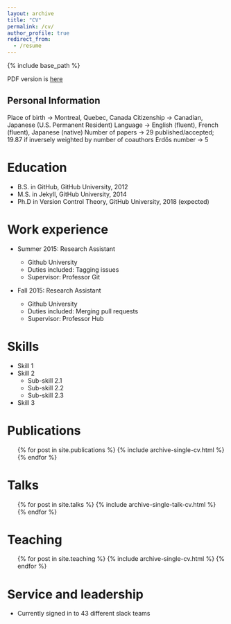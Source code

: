 ```yaml
---
layout: archive
title: "CV"
permalink: /cv/
author_profile: true
redirect_from:
  - /resume
---
```


{% include base_path %}

PDF version is [here](https://drive.google.com/file/d/0B1swfC7fTvvpbFB6eWF2ay1ZbVE/view)

Personal Information
-----
Place of birth -> Montreal, Quebec, Canada
Citizenship -> Canadian, Japanese (U.S. Permanent Resident)
Language -> English (fluent), French (fluent), Japanese (native)
Number of papers -> 29 published/accepted; 19.87 if inversely weighted by number of coauthors
Erdős number -> 5

Education
======
* B.S. in GitHub, GitHub University, 2012
* M.S. in Jekyll, GitHub University, 2014
* Ph.D in Version Control Theory, GitHub University, 2018 (expected)

Work experience
======
* Summer 2015: Research Assistant
  * Github University
  * Duties included: Tagging issues
  * Supervisor: Professor Git

* Fall 2015: Research Assistant
  * Github University
  * Duties included: Merging pull requests
  * Supervisor: Professor Hub
  
Skills
======
* Skill 1
* Skill 2
  * Sub-skill 2.1
  * Sub-skill 2.2
  * Sub-skill 2.3
* Skill 3

Publications
======
  <ul>{% for post in site.publications %}
    {% include archive-single-cv.html %}
  {% endfor %}</ul>
  
Talks
======
  <ul>{% for post in site.talks %}
    {% include archive-single-talk-cv.html %}
  {% endfor %}</ul>
  
Teaching
======
  <ul>{% for post in site.teaching %}
    {% include archive-single-cv.html %}
  {% endfor %}</ul>
  
Service and leadership
======
* Currently signed in to 43 different slack teams
